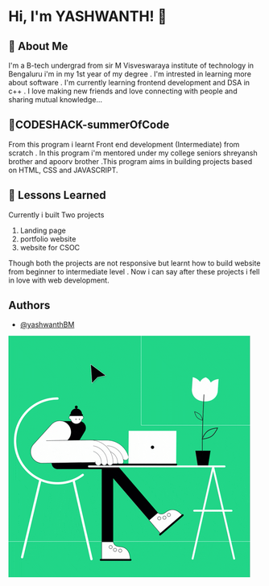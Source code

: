 # Hi, I'm YASHWANTH! 👋



## 🚀 About Me
I'm a B-tech undergrad from sir M 
Visveswaraya institute of technology in Bengaluru
i'm in my 1st year of my degree . I'm intrested
in learning more about software . I'm currently
learning frontend development and DSA in c++
. I love making new friends and love connecting with 
people and sharing mutual knowledge...
##  🚀CODESHACK-summerOfCode

From this program i learnt Front end development (Intermediate)
from scratch . In this program i'm mentored under 
my college seniors shreyansh brother and apoorv brother
.This program aims in building projects based on 
HTML, CSS and JAVASCRIPT.
## 🚀 Lessons Learned

Currently i built Two projects  
1. Landing page  
2. portfolio website
3. website for CSOC
  

Though both the projects are not responsive but learnt how to 
build website from beginner to intermediate level
. Now i can say after these projects i fell in love with web development. 

## Authors

- [@yashwanthBM](https://www.github.com/yashwanth-gh)


![Logo](https://github.com/yashwanth-gh/codeshack-summer-of-code/blob/main/portfolio/images/working.gif)
